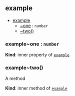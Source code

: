 <a name="module_example"></a>

## example

* [example](#module_example)
    * [~one](#module_example..one) : <code>number</code>
    * [~two()](#module_example..two)

<a name="module_example..one"></a>

### example~one : <code>number</code>
**Kind**: inner property of <code>[example](#module_example)</code>  
<a name="module_example..two"></a>

### example~two()
A method

**Kind**: inner method of <code>[example](#module_example)</code>  
